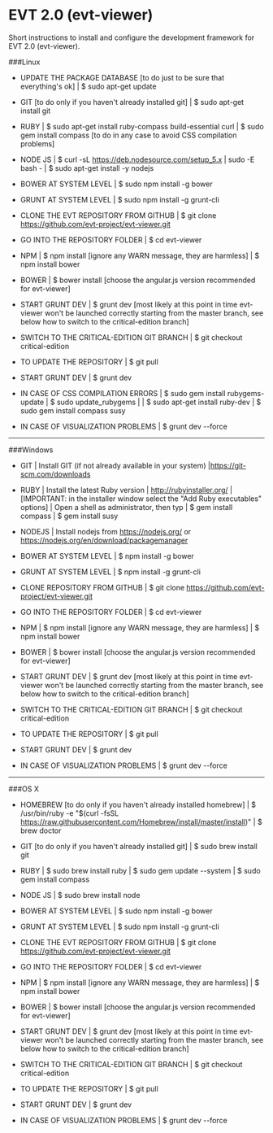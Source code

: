 EVT 2.0 (evt-viewer)
====================

Short instructions to install and configure the development framework for EVT 2.0 (evt-viewer).

###Linux

* UPDATE THE PACKAGE DATABASE [to do just to be sure that everything's ok]
| $ sudo apt-get update

* GIT [to do only if you haven't already installed git]
| $ sudo apt-get install git

* RUBY
| $ sudo apt-get install ruby-compass build-essential curl
| $ sudo gem install compass [to do in any case to avoid CSS compilation problems]

* NODE JS
| $ curl -sL https://deb.nodesource.com/setup_5.x | sudo -E bash -
| $ sudo apt-get install -y nodejs

* BOWER AT SYSTEM LEVEL
| $ sudo npm install -g bower

* GRUNT AT SYSTEM LEVEL
| $ sudo npm install -g grunt-cli 

* CLONE THE EVT REPOSITORY FROM GITHUB
| $ git clone https://github.com/evt-project/evt-viewer.git

* GO INTO THE REPOSITORY FOLDER
| $ cd evt-viewer

* NPM
| $ npm install [ignore any WARN message, they are harmless]
| $ npm install bower

* BOWER 
| $ bower install [choose the angular.js version recommended for evt-viewer]

* START GRUNT DEV
| $ grunt dev [most likely at this point in time evt-viewer won't be launched correctly starting from the master branch, see below how to switch to the critical-edition branch]

* SWITCH TO THE CRITICAL-EDITION GIT BRANCH
| $ git checkout critical-edition

* TO UPDATE THE REPOSITORY
| $ git pull

* START GRUNT DEV
| $ grunt dev



* IN CASE OF CSS COMPILATION ERRORS
| $ sudo gem install rubygems-update
| $ sudo update_rubygems
|
| $ sudo apt-get install ruby-dev
| $ sudo gem install compass susy

* IN CASE OF VISUALIZATION PROBLEMS
| $ grunt dev --force


***

###Windows

* GIT 
| Install GIT (if not already available in your system)
|https://git-scm.com/downloads

* RUBY
| Install the latest Ruby version
| http://rubyinstaller.org/
|[IMPORTANT: in the installer window select the "Add Ruby executables" options]
| Open a shell as administrator, then typ
| $ gem install compass
| $ gem install susy

* NODEJS
| Install nodejs from https://nodejs.org/ or https://nodejs.org/en/download/package­manager

* BOWER AT SYSTEM LEVEL
| $ npm install -g bower 

* GRUNT AT SYSTEM LEVEL
| $ npm install -g grunt-cli

* CLONE REPOSITORY FROM GITHUB
| $ git clone https://github.com/evt-project/evt-viewer.git

* GO INTO THE REPOSITORY FOLDER
| $ cd evt-viewer

* NPM
| $ npm install [ignore any WARN message, they are harmless]
| $ npm install bower

* BOWER 
| $ bower install [choose the angular.js version recommended for evt-viewer]

* START GRUNT DEV
| $ grunt dev [most likely at this point in time evt-viewer won't be launched correctly starting from the master branch, see below how to switch to the critical-edition branch]

* SWITCH TO THE CRITICAL-EDITION GIT BRANCH 
| $ git checkout critical-edition

* TO UPDATE THE REPOSITORY
| $ git pull

* START GRUNT DEV
| $ grunt dev



* IN CASE OF VISUALIZATION PROBLEMS
| $ grunt dev --force

***

###OS X 

* HOMEBREW [to do only if you haven't already installed homebrew]
| $ /usr/bin/ruby -e "$(curl -fsSL https://raw.githubusercontent.com/Homebrew/install/master/install)" 
| $ brew doctor

* GIT [to do only if you haven't already installed git]
| $ sudo brew install git

* RUBY
| $ sudo brew install ruby
| $ sudo gem update --system
| $ sudo gem install compass

* NODE JS
| $ sudo brew install node

* BOWER AT SYSTEM LEVEL
| $ sudo npm install -g bower

* GRUNT AT SYSTEM LEVEL
| $ sudo npm install -g grunt-cli 

* CLONE THE EVT REPOSITORY FROM GITHUB
| $ git clone https://github.com/evt-project/evt-viewer.git

* GO INTO THE REPOSITORY FOLDER
| $ cd evt-viewer

* NPM
| $ npm install [ignore any WARN message, they are harmless]
| $ npm install bower

* BOWER 
| $ bower install [choose the angular.js version recommended for evt-viewer]

* START GRUNT DEV
| $ grunt dev [most likely at this point in time evt-viewer won't be launched correctly starting from the master branch, see below how to switch to the critical-edition branch]

* SWITCH TO THE CRITICAL-EDITION GIT BRANCH 
| $ git checkout critical-edition

* TO UPDATE THE REPOSITORY
| $ git pull

* START GRUNT DEV
| $ grunt dev



* IN CASE OF VISUALIZATION PROBLEMS
| $ grunt dev --force
